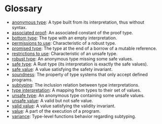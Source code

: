 # Glossary

- [anonymous type][anonymous]: A type built from its interpretation, thus without syntax.
- [associated proof][unsafe-traits]: An associated constant of the proof type.
- [bottom type][validity]: The type with an empty interpretation.
- [permissions to use][properties]: Characteristic of a robust type.
- [promised type][mutable-references]: The type at the end of a borrow of a mutable reference.
- [restrictions to use][properties]: Characteristic of an unsafe type.
- [robust type][properties]: An anonymous type missing some safe values.
- [safe type][properties]: A Rust type (its interpretation is exactly the safe values).
- [safe value][validity]: A value satisfying the safety invariant.
- [soundness][type-systems]: The property of type systems that only accept defined programs.
- [subtyping][subtyping]: The inclusion relation between type interpretations.
- [type interpretation][types]: A mapping from types to their set of values.
- [unsafe type][properties]: An anonymous type containing some unsafe values.
- [unsafe value][validity]: A valid but not safe value.
- [valid value][validity]: A value satisfying the validity invariant.
- [value][types]: A part of the execution of a program.
- [variance][variance]: Type-level functions behavior regarding subtyping.

[anonymous]: what-is-unsafe.md#anonymous-types
[properties]: what-is-unsafe.md#properties
[subtyping]: what-are-types.md#subtyping
[type-systems]: what-are-types.md#type-systems
[types]: what-are-types.md#types
[unsafe-traits]: unsafe-traits.md
[validity]: what-is-unsafe.md#validity
[variance]: what-are-types.md#variance
[mutable-references]: mutable-references.md
